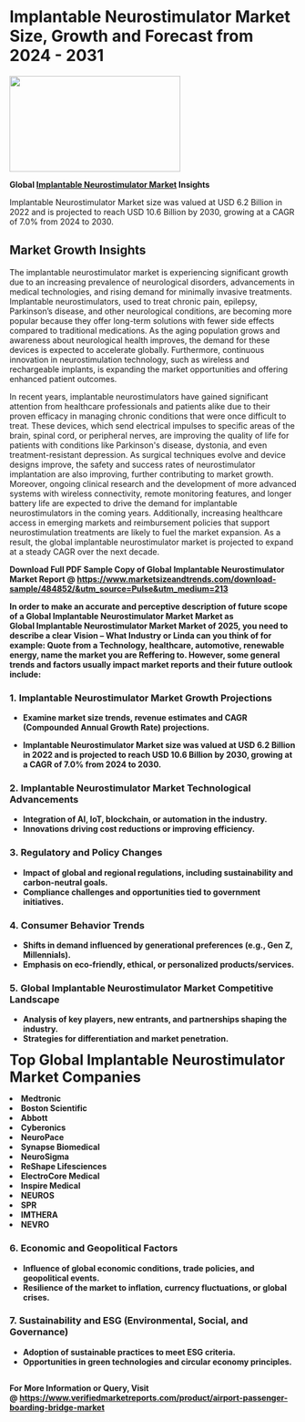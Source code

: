 <H1>Implantable Neurostimulator Market Size, Growth and Forecast from 2024 - 2031</H1><img class="aligncenter size-medium wp-image-584254" src="https://thirdeyenews.in/wp-content/uploads/2024/09/Global-Market-Research-300x168.jpeg" alt="" width="300" height="168" /><p><strong>Global&nbsp;<a href="https://www.marketsizeandtrends.com/download-sample/484852/&amp;utm_source=Pulse&amp;utm_medium=213">Implantable Neurostimulator Market</a> Insights</strong></p><p>Implantable Neurostimulator Market size was valued at USD 6.2 Billion in 2022 and is projected to reach USD 10.6 Billion by 2030, growing at a CAGR of 7.0% from 2024 to 2030.</p><p><h2>Market Growth Insights</h2> <p>The implantable neurostimulator market is experiencing significant growth due to an increasing prevalence of neurological disorders, advancements in medical technologies, and rising demand for minimally invasive treatments. Implantable neurostimulators, used to treat chronic pain, epilepsy, Parkinson’s disease, and other neurological conditions, are becoming more popular because they offer long-term solutions with fewer side effects compared to traditional medications. As the aging population grows and awareness about neurological health improves, the demand for these devices is expected to accelerate globally. Furthermore, continuous innovation in neurostimulation technology, such as wireless and rechargeable implants, is expanding the market opportunities and offering enhanced patient outcomes.</p> <p><strong></strong></p> <p>In recent years, implantable neurostimulators have gained significant attention from healthcare professionals and patients alike due to their proven efficacy in managing chronic conditions that were once difficult to treat. These devices, which send electrical impulses to specific areas of the brain, spinal cord, or peripheral nerves, are improving the quality of life for patients with conditions like Parkinson's disease, dystonia, and even treatment-resistant depression. As surgical techniques evolve and device designs improve, the safety and success rates of neurostimulator implantation are also improving, further contributing to market growth. Moreover, ongoing clinical research and the development of more advanced systems with wireless connectivity, remote monitoring features, and longer battery life are expected to drive the demand for implantable neurostimulators in the coming years. Additionally, increasing healthcare access in emerging markets and reimbursement policies that support neurostimulation treatments are likely to fuel the market expansion. As a result, the global implantable neurostimulator market is projected to expand at a steady CAGR over the next decade.</p> <p><strong></p><p><span class=""><strong>Download Full PDF Sample Copy of Global Implantable Neurostimulator Market Report</strong> @ <a href="https://www.marketsizeandtrends.com/download-sample/484852/&amp;utm_source=Pulse&amp;utm_medium=213" target="_blank">https://www.marketsizeandtrends.com/download-sample/484852/&amp;utm_source=Pulse&amp;utm_medium=213</a></span></p><p>In order to make an accurate and perceptive description of future scope of a Global&nbsp;Implantable Neurostimulator Market Market as Global&nbsp;Implantable Neurostimulator Market Market of 2025, you need to describe a clear Vision &ndash; What Industry or Linda can you think of for example: Quote from a Technology, healthcare, automotive, renewable energy, name the market you are Reffering to. However, some general trends and factors usually impact market reports and their future outlook include:</p><h3>1.&nbsp;<strong>Implantable Neurostimulator Market Growth Projections</strong></h3><ul><li>Examine market size trends, revenue estimates and CAGR (Compounded Annual Growth Rate) projections.</li><li><p>Implantable Neurostimulator Market size was valued at USD 6.2 Billion in 2022 and is projected to reach USD 10.6 Billion by 2030, growing at a CAGR of 7.0% from 2024 to 2030.</p></li></ul><h3>2.&nbsp;<strong>Implantable Neurostimulator Market Technological Advancements</strong></h3><ul><li>Integration of AI, IoT, blockchain, or automation in the industry.</li><li>Innovations driving cost reductions or improving efficiency.</li></ul><h3>3.&nbsp;<strong>Regulatory and Policy Changes</strong></h3><ul><li>Impact of global and regional regulations, including sustainability and carbon-neutral goals.</li><li>Compliance challenges and opportunities tied to government initiatives.</li></ul><h3>4.&nbsp;<strong>Consumer Behavior Trends</strong></h3><ul><li>Shifts in demand influenced by generational preferences (e.g., Gen Z, Millennials).</li><li>Emphasis on eco-friendly, ethical, or personalized products/services.</li></ul><h3>5.&nbsp;<strong>Global Implantable Neurostimulator Market Competitive Landscape</strong></h3><ul><li>Analysis of key players, new entrants, and partnerships shaping the industry.</li><li>Strategies for differentiation and market penetration.</li></ul><p data-pm-slice="1 1 []"><span style="color: inherit; font-family: inherit; font-size: 25px;">Top Global Implantable Neurostimulator Market Companies</span></p><div class="" data-test-id=""><p><li>Medtronic</li><li> Boston Scientific</li><li> Abbott</li><li> Cyberonics</li><li> NeuroPace</li><li> Synapse Biomedical</li><li> NeuroSigma</li><li> ReShape Lifesciences</li><li> ElectroCore Medical</li><li> Inspire Medical</li><li> NEUROS</li><li> SPR</li><li> IMTHERA</li><li> NEVRO</li></p></div><h3>6.&nbsp;<strong>Economic and Geopolitical Factors</strong></h3><ul><li>Influence of global economic conditions, trade policies, and geopolitical events.</li><li>Resilience of the market to inflation, currency fluctuations, or global crises.</li></ul><h3>7.&nbsp;<strong>Sustainability and ESG (Environmental, Social, and Governance)</strong></h3><ul><li>Adoption of sustainable practices to meet ESG criteria.</li><li>Opportunities in green technologies and circular economy principles.</li></ul><h2><strong style="font-size: 14px;">For More Information or Query, Visit @&nbsp;</strong><a style="background-color: #ffffff; font-size: 14px;" href="https://www.marketsizeandtrends.com/report/implantable-neurostimulator-market/" target="_blank">https://www.verifiedmarketreports.com/product/airport-passenger-boarding-bridge-market</a></h2>
